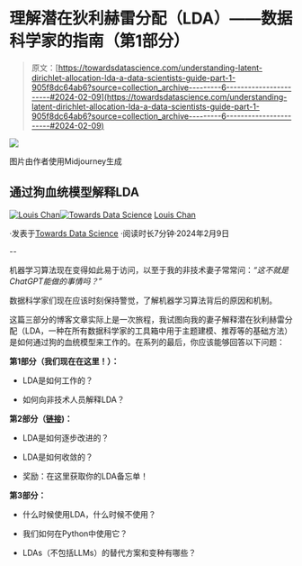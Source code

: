 # 理解潜在狄利赫雷分配（LDA）——数据科学家的指南（第1部分）

> 原文：[https://towardsdatascience.com/understanding-latent-dirichlet-allocation-lda-a-data-scientists-guide-part-1-905f8dc64ab6?source=collection_archive---------6-----------------------#2024-02-09](https://towardsdatascience.com/understanding-latent-dirichlet-allocation-lda-a-data-scientists-guide-part-1-905f8dc64ab6?source=collection_archive---------6-----------------------#2024-02-09)

![](../Images/f8ea60dee8d40cad7cd726335b393af7.png)

图片由作者使用Midjourney生成

## 通过狗血统模型解释LDA

[](https://louis-chan.medium.com/?source=post_page---byline--905f8dc64ab6--------------------------------)[![Louis Chan](../Images/6d8df9a478e929dd521059631f26e081.png)](https://louis-chan.medium.com/?source=post_page---byline--905f8dc64ab6--------------------------------)[](https://towardsdatascience.com/?source=post_page---byline--905f8dc64ab6--------------------------------)[![Towards Data Science](../Images/a6ff2676ffcc0c7aad8aaf1d79379785.png)](https://towardsdatascience.com/?source=post_page---byline--905f8dc64ab6--------------------------------) [Louis Chan](https://louis-chan.medium.com/?source=post_page---byline--905f8dc64ab6--------------------------------)

·发表于[Towards Data Science](https://towardsdatascience.com/?source=post_page---byline--905f8dc64ab6--------------------------------) ·阅读时长7分钟·2024年2月9日

--

机器学习算法现在变得如此易于访问，以至于我的非技术妻子常常问：*“这不就是ChatGPT能做的事情吗？”*

数据科学家们现在应该时刻保持警觉，了解机器学习算法背后的原因和机制。

这篇三部分的博客文章实际上是一次旅程，我试图向我的妻子解释潜在狄利赫雷分配（LDA，一种在所有数据科学家的工具箱中用于主题建模、推荐等的基础方法）是如何通过狗的血统模型来工作的。在系列的最后，你应该能够回答以下问题：

**第1部分（我们现在在这里！）：**

+   LDA是如何工作的？

+   如何向非技术人员解释LDA？

**第2部分（**[**链接**](https://medium.com/towards-data-science/understanding-latent-dirichlet-allocation-lda-a-data-scientists-guide-part-2-f87c57af916d)**)：**

+   LDA是如何逐步改进的？

+   LDA是如何收敛的？

+   奖励：在这里获取你的LDA备忘单！

**第3部分：**

+   什么时候使用LDA，什么时候不使用？

+   我们如何在Python中使用它？

+   LDAs（不包括LLMs）的替代方案和变种有哪些？

